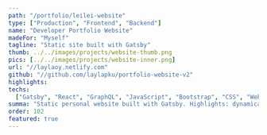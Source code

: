 ```yaml
---
path: "/portfolio/leilei-website"
type: ["Production", "Frontend", "Backend"]
name: "Developer Portfolio Website"
madeFor: "Myself"
tagline: "Static site built with Gatsby"
thumb: ../../images/projects/website-thumb.png
pics: [../../images/projects/website-inner.png]
url: "//laylaoy.netlify.com"
github: "//github.com/laylapku/portfolio-website-v2"
highlights:
techs:
  ["Gatsby", "React", "GraphQL", "JavaScript", "Bootstrap", "CSS", "Webpack"]
summa: "Static personal website built with Gatsby. Highlights: dynamically generated pages from markdown and data files, continuous deployment and form handling through 3rd-party API integrations."
order: 102
featured: true
---
```

